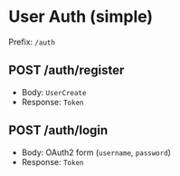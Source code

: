 # User Auth (simple)

Prefix: `/auth`

## POST /auth/register
- Body: `UserCreate`
- Response: `Token`

## POST /auth/login
- Body: OAuth2 form (`username`, `password`)
- Response: `Token`
